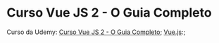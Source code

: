 ﻿# Curso Vue JS 2 - O Guia Completo

Curso da Udemy: [Curso Vue JS 2 - O Guia Completo](https://www.udemy.com/vue-js-completo/);
[Vue.js](https://vuejs.org/):;
